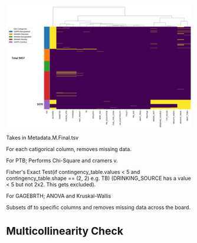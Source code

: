 ![alt text](https://github.com/jahaltom/mtDNA-Pre-term-birth-association-/blob/main/Exploratory%20Data%20Analysis/MissingDataHeatmap.png?raw=true)





Takes in Metadata.M.Final.tsv 

For each catigorical column, removes missing data.

For PTB; 
Performs Chi-Square and cramers v.

Fisher's Exact Test(if contingency_table.values < 5 and contingency_table.shape == (2, 2)  e.g. TB)
    (DRINKING_SOURCE has a value < 5 but not 2x2. This gets excluded). 



For GAGEBRTH; ANOVA and Kruskal-Wallis



Subsets df to specific columns and removes missing data across the board. 


# Multicollinearity Check

